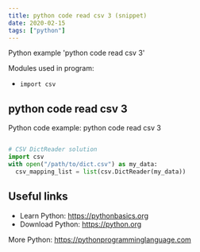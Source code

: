 ```yaml
---
title: python code read csv 3 (snippet)
date: 2020-02-15
tags: ["python"]
---
```

Python example 'python code read csv 3'


Modules used in program: 
* `import csv`

## python code read csv 3

Python code example: python code read csv 3

```python

# CSV DictReader solution
import csv
with open("/path/to/dict.csv") as my_data: 
  csv_mapping_list = list(csv.DictReader(my_data))


```

## Useful links

- Learn Python: https://pythonbasics.org
- Download Python: https://python.org

More Python: https://pythonprogramminglanguage.com
